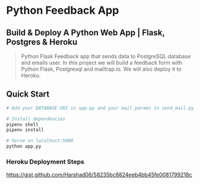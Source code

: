 # Python Feedback App
## Build & Deploy A Python Web App | Flask, Postgres & Heroku

> Python Flask Feedback app that sends data to PostgreSQL database and emails user.
> In this project we will build a feedback form with Python Flask, Postgresql and mailtrap.io. 
> We will also deploy it to Heroku.

## Quick Start

```bash
# Add your DATABASE URI in app.py and your mail params in send_mail.py

# Install dependencies
pipenv shell
pipenv install

# Serve on localhost:5000
python app.py
```

### Heroku Deployment Steps

https://gist.github.com/Harshad06/58235bc8824eeb4bb45fe0081799218c
